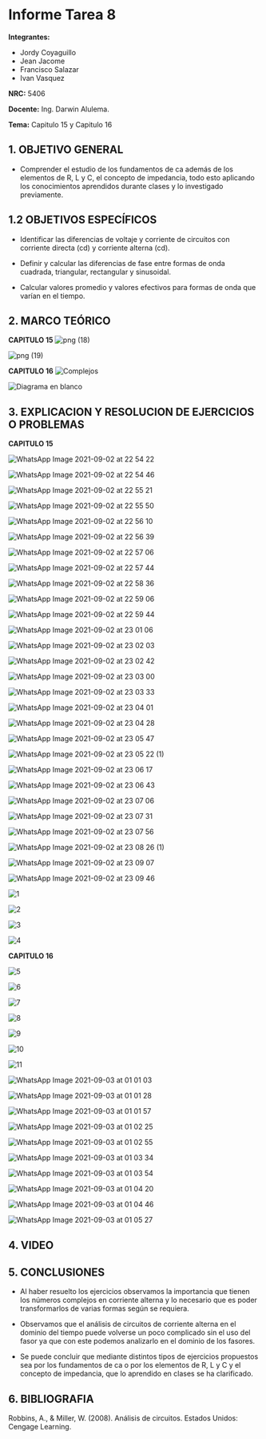# Informe Tarea 8
**Integrantes:**
- Jordy Coyaguillo
- Jean Jacome
- Francisco Salazar
- Ivan Vasquez



 **NRC:** 5406
 
 **Docente:** Ing. Darwin Alulema.
 
 **Tema:** Capitulo 15 y Capitulo 16
 
 ## 1. OBJETIVO GENERAL
 - Comprender el estudio de los fundamentos de ca además de los elementos de R, L y C, el concepto de impedancia, todo esto aplicando los conocimientos aprendidos durante clases y lo investigado previamente.

 ## 1.2 OBJETIVOS ESPECÍFICOS
- Identificar las diferencias de voltaje y corriente de circuitos con corriente directa (cd) y corriente alterna (cd).

- Definir y calcular las diferencias de fase entre formas de onda cuadrada, triangular, rectangular y sinusoidal.

- Calcular valores promedio y valores efectivos para formas de onda que varían en el tiempo.

 
 ## 2. MARCO TEÓRICO
 **CAPITULO 15**
![png (18)](https://user-images.githubusercontent.com/85137954/131953397-ba3ef789-4ddd-42cd-9a73-99b66c9265c3.png)

![png (19)](https://user-images.githubusercontent.com/85137954/131955826-f5cccf24-1079-4a46-ad36-b1108db6cd31.png)

 **CAPITULO 16**
![Complejos](https://user-images.githubusercontent.com/84586968/131957397-2f3157b8-3c8f-4b74-a490-ce9356bac829.png)

![Diagrama en blanco](https://user-images.githubusercontent.com/84586968/131957398-3240135a-c7c0-4401-8574-8f397e92033b.png)
 
 ## 3. EXPLICACION Y RESOLUCION DE EJERCICIOS O PROBLEMAS 
 
 **CAPITULO 15**
 
![WhatsApp Image 2021-09-02 at 22 54 22](https://user-images.githubusercontent.com/85137954/131949457-c1de15f8-80e1-4f98-b37e-d53610a7d817.jpeg)

![WhatsApp Image 2021-09-02 at 22 54 46](https://user-images.githubusercontent.com/85137954/131949463-c6d6e372-ff97-4a0f-b446-147a0854c237.jpeg)

![WhatsApp Image 2021-09-02 at 22 55 21](https://user-images.githubusercontent.com/85137954/131949471-3dcaf772-3717-429e-affd-2a0ceed2e623.jpeg)

![WhatsApp Image 2021-09-02 at 22 55 50](https://user-images.githubusercontent.com/85137954/131949474-1b87d7be-4320-402c-b57a-531f66e0f8d3.jpeg)

![WhatsApp Image 2021-09-02 at 22 56 10](https://user-images.githubusercontent.com/85137954/131949477-e4d95736-5eab-4e77-b3ba-c3939f906703.jpeg)

![WhatsApp Image 2021-09-02 at 22 56 39](https://user-images.githubusercontent.com/85137954/131949509-8df40ad9-4a6a-4ee9-b1f4-3ee81ee5d2c6.jpeg)

![WhatsApp Image 2021-09-02 at 22 57 06](https://user-images.githubusercontent.com/85137954/131949511-4dd284ba-d059-4e96-a415-e18e4c9e732c.jpeg)

![WhatsApp Image 2021-09-02 at 22 57 44](https://user-images.githubusercontent.com/85137954/131949516-124e64ef-7c50-4fc4-836b-55da622ce83d.jpeg)

![WhatsApp Image 2021-09-02 at 22 58 36](https://user-images.githubusercontent.com/85137954/131949521-4be33150-352c-45c4-a4fa-55362c14c02d.jpeg)

![WhatsApp Image 2021-09-02 at 22 59 06](https://user-images.githubusercontent.com/85137954/131949525-5dcd840e-c7ad-4fc9-acaa-f74f08d25703.jpeg)

![WhatsApp Image 2021-09-02 at 22 59 44](https://user-images.githubusercontent.com/85137954/131949548-e417454f-3057-4201-ab94-17673df9b96a.jpeg)

![WhatsApp Image 2021-09-02 at 23 01 06](https://user-images.githubusercontent.com/85137954/131949550-3fbbd213-6c86-4fdd-885c-e99dc237c474.jpeg)

![WhatsApp Image 2021-09-02 at 23 02 03](https://user-images.githubusercontent.com/85137954/131949553-3cc49a88-e19c-4420-8d4b-4877f67851d1.jpeg)

![WhatsApp Image 2021-09-02 at 23 02 42](https://user-images.githubusercontent.com/85137954/131949563-d0d95d59-3a05-4c8e-a8aa-c4991ae8a0d1.jpeg)

![WhatsApp Image 2021-09-02 at 23 03 00](https://user-images.githubusercontent.com/85137954/131949566-58dc7649-884d-4740-9664-08010134655f.jpeg)

![WhatsApp Image 2021-09-02 at 23 03 33](https://user-images.githubusercontent.com/85137954/131949620-e0988fe8-de7e-44c7-9ae2-45ad61112df1.jpeg)

![WhatsApp Image 2021-09-02 at 23 04 01](https://user-images.githubusercontent.com/85137954/131949627-ffeb2123-9138-4ff3-9231-11b40bd567b3.jpeg)

![WhatsApp Image 2021-09-02 at 23 04 28](https://user-images.githubusercontent.com/85137954/131949633-28aba2cf-a432-4ffb-9246-4b843b9d7158.jpeg)

![WhatsApp Image 2021-09-02 at 23 05 47](https://user-images.githubusercontent.com/85137954/131949638-7ba7b983-47e7-4d36-9f35-5ec81b92e373.jpeg)

![WhatsApp Image 2021-09-02 at 23 05 22 (1)](https://user-images.githubusercontent.com/85137954/131950003-c0bb9415-ed7f-4ba0-9a24-2d4dbfd32939.jpeg)

![WhatsApp Image 2021-09-02 at 23 06 17](https://user-images.githubusercontent.com/85137954/131949703-1798a994-a0ed-444f-b528-69630ae96db6.jpeg)

![WhatsApp Image 2021-09-02 at 23 06 43](https://user-images.githubusercontent.com/85137954/131949708-9283a132-799e-4947-8644-8b86294f467e.jpeg)

![WhatsApp Image 2021-09-02 at 23 07 06](https://user-images.githubusercontent.com/85137954/131949710-734db517-b245-4d0e-aa33-c986b46b179e.jpeg)

![WhatsApp Image 2021-09-02 at 23 07 31](https://user-images.githubusercontent.com/85137954/131949712-edd762b1-f681-463f-a963-da3be722b603.jpeg)

![WhatsApp Image 2021-09-02 at 23 07 56](https://user-images.githubusercontent.com/85137954/131949713-0be06aab-3455-45fc-8a80-cb22092d6a7e.jpeg)

![WhatsApp Image 2021-09-02 at 23 08 26 (1)](https://user-images.githubusercontent.com/85137954/131949734-173de271-b5ef-444c-927f-c6edf323018e.jpeg)

![WhatsApp Image 2021-09-02 at 23 09 07](https://user-images.githubusercontent.com/85137954/131949736-7dd96e45-8c29-4e58-8775-f9a02187f20a.jpeg)

![WhatsApp Image 2021-09-02 at 23 09 46](https://user-images.githubusercontent.com/85137954/131949739-fc62aa51-5f80-45a0-90c0-b5759df4749a.jpeg)

![1](https://user-images.githubusercontent.com/84586968/131953502-c5e2e4dc-3958-4a94-9a1e-a5b65eab1281.PNG)

![2](https://user-images.githubusercontent.com/84586968/131953503-57209b86-592d-4e6f-a8c8-17378db26d27.PNG)

![3](https://user-images.githubusercontent.com/84586968/131953504-af8befef-490b-4136-9a4a-bceb280e5690.PNG)

![4](https://user-images.githubusercontent.com/84586968/131953505-eaee0ac3-3616-4cc2-8b60-f71014c2fb83.PNG)

 **CAPITULO 16**
 
![5](https://user-images.githubusercontent.com/84586968/131953509-2e36de35-89c7-48be-974f-9d3dc7e97a46.PNG)

![6](https://user-images.githubusercontent.com/84586968/131953510-30c91944-809b-4c37-9965-9f536aac5ca0.PNG)

![7](https://user-images.githubusercontent.com/84586968/131953513-344b65e4-15b9-4c58-986d-7593592b35b8.PNG)

![8](https://user-images.githubusercontent.com/84586968/131953515-cd5d576b-d559-4448-937a-e6950d0350a2.PNG)

![9](https://user-images.githubusercontent.com/84586968/131953516-53660d03-317d-4b33-b016-cd4f934b936b.PNG)

![10](https://user-images.githubusercontent.com/84586968/131953517-148385c0-46c0-4e77-a3e9-0e79d2560982.PNG)

![11](https://user-images.githubusercontent.com/84586968/131953519-71a36094-cfa5-46d9-a939-80a6e0db48e2.PNG)

![WhatsApp Image 2021-09-03 at 01 01 03](https://user-images.githubusercontent.com/85137954/131958387-598d1aab-2caf-422f-838b-dbab4fd57b76.jpeg)

![WhatsApp Image 2021-09-03 at 01 01 28](https://user-images.githubusercontent.com/85137954/131958396-135c23c7-51f8-437e-a08d-4e37003f0dba.jpeg)

![WhatsApp Image 2021-09-03 at 01 01 57](https://user-images.githubusercontent.com/85137954/131958403-dd7c52ca-a8e5-4327-a711-7e02349146c4.jpeg)

![WhatsApp Image 2021-09-03 at 01 02 25](https://user-images.githubusercontent.com/85137954/131958406-981bd3ef-a84f-419f-ad04-264481eca2eb.jpeg)

![WhatsApp Image 2021-09-03 at 01 02 55](https://user-images.githubusercontent.com/85137954/131958415-14bbf445-ff17-4d8c-aae4-e0de94e1e636.jpeg)

![WhatsApp Image 2021-09-03 at 01 03 34](https://user-images.githubusercontent.com/85137954/131958468-c315b7c1-334d-4318-8fef-698391e61d79.jpeg)

![WhatsApp Image 2021-09-03 at 01 03 54](https://user-images.githubusercontent.com/85137954/131958472-2154ca87-c6bd-4344-9a55-55008b6cf027.jpeg)

![WhatsApp Image 2021-09-03 at 01 04 20](https://user-images.githubusercontent.com/85137954/131958480-647946ee-90cf-432b-8afe-3f4256b3acae.jpeg)

![WhatsApp Image 2021-09-03 at 01 04 46](https://user-images.githubusercontent.com/85137954/131958487-e819049c-36f1-4150-b2d9-5187fa08d38f.jpeg)

![WhatsApp Image 2021-09-03 at 01 05 27](https://user-images.githubusercontent.com/85137954/131958493-cf22d30c-d939-4da5-ba0e-66a651dd8f1b.jpeg)






 ## 4. VIDEO
 

 ## 5. CONCLUSIONES
- Al haber resuelto los ejercicios observamos la importancia que tienen los números complejos en corriente alterna y lo necesario que es poder transformarlos de varias formas según se requiera.

- Observamos que el análisis de circuitos de corriente alterna en el dominio del tiempo puede volverse un poco complicado sin el uso del fasor ya que con este podemos analizarlo en el dominio de los fasores.

- Se puede concluir que mediante distintos tipos de ejercicios propuestos sea por los fundamentos de ca o por los elementos de R, L y C y el concepto de impedancia, que lo aprendido en clases se ha clarificado.

 ## 6. BIBLIOGRAFIA
 
Robbins, A., & Miller, W. (2008). Análisis de circuitos. Estados Unidos: Cengage Learning.


















